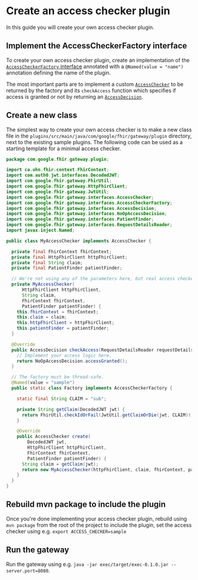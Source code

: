 # Create an access checker plugin
In this guide you will create your own access checker plugin.

## Implement the AccessCheckerFactory interface
To create your own access checker plugin, create an implementation of the [`AccessCheckerFactory` interface](https://github.com/google/fhir-gateway/blob/main/server/src/main/java/com/google/fhir/gateway/interfaces/AccessCheckerFactory.java) annotated with a `@Named(value = "name")` annotation defining the name of the plugin. 

The most important parts are to implement a custom [`AccessChecker`](https://github.com/google/fhir-gateway/blob/main/server/src/main/java/com/google/fhir/gateway/interfaces/AccessChecker.java) to be returned by the factory and its `checkAccess` function which specifies if access is granted or not by returning an [`AccessDecision`](https://github.com/google/fhir-gateway/blob/main/server/src/main/java/com/google/fhir/gateway/interfaces/AccessDecision.java).

## Create a new class
The simplest way to create your own access checker is to make a new class file in the `plugins/src/main/java/com/google/fhir/gateway/plugin` directory, next to the existing sample plugins. The following code can be used as a starting template for a minimal access checker.

```java
package com.google.fhir.gateway.plugin;

import ca.uhn.fhir.context.FhirContext;
import com.auth0.jwt.interfaces.DecodedJWT;
import com.google.fhir.gateway.FhirUtil;
import com.google.fhir.gateway.HttpFhirClient;
import com.google.fhir.gateway.JwtUtil;
import com.google.fhir.gateway.interfaces.AccessChecker;
import com.google.fhir.gateway.interfaces.AccessCheckerFactory;
import com.google.fhir.gateway.interfaces.AccessDecision;
import com.google.fhir.gateway.interfaces.NoOpAccessDecision;
import com.google.fhir.gateway.interfaces.PatientFinder;
import com.google.fhir.gateway.interfaces.RequestDetailsReader;
import javax.inject.Named;

public class MyAccessChecker implements AccessChecker {

  private final FhirContext fhirContext;
  private final HttpFhirClient httpFhirClient;
  private final String claim;
  private final PatientFinder patientFinder;

  // We're not using any of the parameters here, but real access checkers would likely use some/all.
  private MyAccessChecker(
      HttpFhirClient httpFhirClient,
      String claim,
      FhirContext fhirContext,
      PatientFinder patientFinder) {
    this.fhirContext = fhirContext;
    this.claim = claim;
    this.httpFhirClient = httpFhirClient;
    this.patientFinder = patientFinder;
  }

  @Override
  public AccessDecision checkAccess(RequestDetailsReader requestDetails) {
    // Implement your access logic here.
    return NoOpAccessDecision.accessGranted();
  }

  // The factory must be thread-safe.
  @Named(value = "sample")
  public static class Factory implements AccessCheckerFactory {

    static final String CLAIM = "sub";

    private String getClaim(DecodedJWT jwt) {
      return FhirUtil.checkIdOrFail(JwtUtil.getClaimOrDie(jwt, CLAIM));
    }

    @Override
    public AccessChecker create(
        DecodedJWT jwt,
        HttpFhirClient httpFhirClient,
        FhirContext fhirContext,
        PatientFinder patientFinder) {
      String claim = getClaim(jwt);
      return new MyAccessChecker(httpFhirClient, claim, fhirContext, patientFinder);
    }
  }
}

```

## Rebuild mvn package to include the plugin
Once you're done implementing your access checker plugin, rebuild using `mvn package` from the root of the project to include the plugin, set the access checker using e.g. `export ACCESS_CHECKER=sample`

## Run the gateway
Run the gateway using e.g. `java -jar exec/target/exec-0.1.0.jar --server.port=8080`.